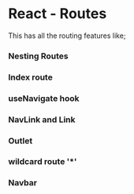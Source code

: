 # React - Routes

This has all the routing features like;
### Nesting Routes
### Index route
### useNavigate hook
### NavLink and Link
### Outlet
### wildcard route '*'
### Navbar
